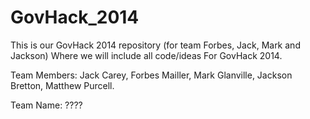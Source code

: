 GovHack_2014
============

This is our GovHack 2014 repository (for team Forbes, Jack, Mark and Jackson) Where we will include all code/ideas
For GovHack 2014.

Team Members: Jack Carey, Forbes Mailler, Mark Glanville, Jackson Bretton, Matthew Purcell.

Team Name: ????
